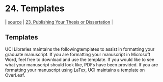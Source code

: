 # 24. Templates
| [source](https://guides.lib.uci.edu/gradmanual/templates) | [23. Publishing Your Thesis or Dissertation](23-publishing.md) |

## Templates

UCI Libraries maintains the followingtemplates to assist in formatting your graduate manuscript. If you are formatting your manuscript in Microsoft Word, feel free to download and use the template. If you would like to see what your manuscript should look like, PDFs have been provided. If you are formatting your manuscript using LaTex, UCI maintains a template on OverLeaf.

